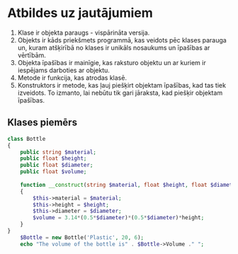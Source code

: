 # Atbildes uz jautājumiem

1. Klase ir objekta paraugs - vispārināta versija.
2. Objekts ir kāds priekšmets programmā, kas veidots pēc klases parauga un, kuram atšķirībā no klases ir unikāls nosaukums un īpašības ar vērtībām.
3. Objekta īpašības ir mainīgie, kas raksturo objektu un ar kuriem ir iespējams darboties ar objektu.
4. Metode ir funkcija, kas atrodas klasē.
5. Konstruktors ir metode, kas ļauj piešķirt objektam īpašības, kad tas tiek izveidots. To izmanto, lai nebūtu tik gari jāraksta, kad piešķir objektam īpašības.

## Klases piemērs
```php
class Bottle
{
    public string $material;
    public float $height;
    public float $diameter;
    public float $volume;
    
    function __construct(string $material, float $height, float $diameter)
    {
        $this->material = $material;
        $this->height = $height;
        $this->diameter = $diameter;
        $volume = 3.14*(0.5*$diameter)*(0.5*$diameter)*height;
    }
}
    $Bottle = new Bottle('Plastic', 20, 6);
    echo "The volume of the bottle is" . $Bottle->Volume ." ";
    
```